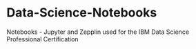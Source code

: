 # Data-Science-Notebooks
Notebooks - Jupyter and Zepplin used for the IBM Data Science Professional Certification
